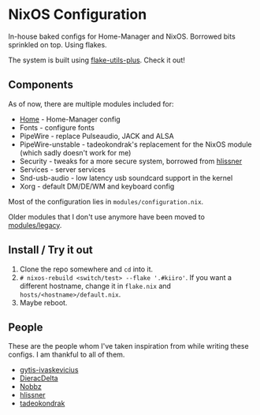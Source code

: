 # NixOS Configuration

In-house baked configs for Home-Manager and NixOS. Borrowed bits sprinkled on
top. Using flakes.

The system is built using
[flake-utils-plus](https://github.com/gytis-ivaskevicius/flake-utils-plus).
Check it out!

## Components

As of now, there are multiple modules included for:

- [Home](./home) - Home-Manager config
- Fonts - configure fonts
- PipeWire - replace Pulseaudio, JACK and ALSA
- PipeWire-unstable - tadeokondrak's replacement for the NixOS module (which
  sadly doesn't work for me)
- Security - tweaks for a more secure system, borrowed from
  [hlissner](https://github.com/hlissner/dotfiles/blob/master/modules/security.nix)
- Services - server services
- Snd-usb-audio - low latency usb soundcard support in the kernel
- Xorg - default DM/DE/WM and keyboard config

Most of the configuration lies in `modules/configuration.nix`.

Older modules that I don't use anymore have been moved to
[modules/legacy](./modules/legacy).

## Install / Try it out

1. Clone the repo somewhere and `cd` into it.
2. `# nixos-rebuild <switch/test> --flake '.#kiiro'`. If you want a different
   hostname, change it in `flake.nix` and `hosts/<hostname>/default.nix`.
3. Maybe reboot.

## People

These are the people whom I've taken inspiration from while writing these
configs. I am thankful to all of them.

- [gytis-ivaskevicius](https://github.com/gytis-ivaskevicius)
- [DieracDelta](https://github.com/DieracDelta)
- [Nobbz](https://github.com/Nobbz)
- [hlissner](https://github.com/hlissner)
- [tadeokondrak](https://github.com/tadeokondrak)

